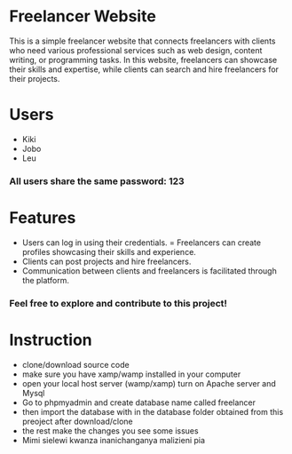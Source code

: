 # Freelancer Website
This is a simple freelancer website that connects freelancers with clients who need various professional services such as web design, content writing, or programming tasks. In this website, freelancers can showcase their skills and expertise, while clients can search and hire freelancers for their projects.

# Users
- Kiki
- Jobo
- Leu
  
### All users share the same password: 123

# Features
- Users can log in using their credentials.
= Freelancers can create profiles showcasing their skills and experience.
- Clients can post projects and hire freelancers.
- Communication between clients and freelancers is facilitated through the platform.

### Feel free to explore and contribute to this project!

# Instruction
- clone/download source code
- make sure you have xamp/wamp installed in your computer
- open your local host server (wamp/xamp) turn on Apache server and Mysql
- Go to phpmyadmin and create database name called freelancer
- then import the database with in the database folder obtained from this preoject after download/clone
- the rest make the changes you see some issues
- Mimi sielewi kwanza inanichanganya malizieni pia

